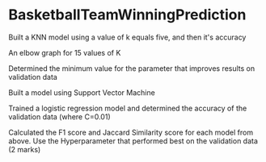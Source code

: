 # BasketballTeamWinningPrediction
Built a KNN model using a value of k equals five, and then it's accuracy

An elbow graph for 15 values of K

Determined the minimum value for the parameter that improves results on validation data

Built a  model using Support Vector Machine

Trained a logistic regression model and determined the accuracy of the validation data (where C=0.01)

Calculated the F1 score and Jaccard Similarity score for each model from above. Use the Hyperparameter that performed best on the validation data (2 marks)
